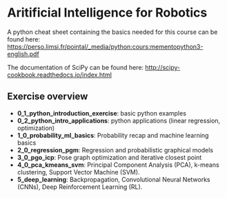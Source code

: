 # Aritificial Intelligence for Robotics

A python cheat sheet containing the basics needed for this course can be found here: https://perso.limsi.fr/pointal/_media/python:cours:mementopython3-english.pdf

The documentation of SciPy can be found here: http://scipy-cookbook.readthedocs.io/index.html

## Exercise overview

* **0\_1\_python\_introduction\_exercise**: basic python examples
* **0\_2\_python\_intro\_applications**: python applications (linear regression, optimization)
* **1\_0\_probability\_ml\_basics**: Probability recap and machine learning basics
* **2\_0\_regression\_pgm**: Regression and probabilistic graphical models
* **3\_0\_pgo\_icp**: Pose graph optimization and iterative closest point
* **4\_0\_pca\_kmeans\_svm**: Principal Component Analysis (PCA), k-means clustering, Support Vector Machine (SVM).
* **5\_deep\_learning**: Backpropagation, Convolutional Neural Networks (CNNs), Deep Reinforcement Learning (RL).
